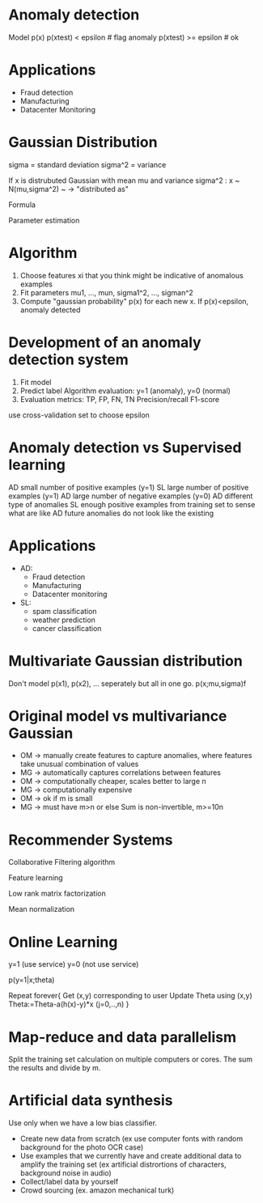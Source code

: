 Anomaly detection
=================

Model p(x)
p(xtest) < epsilon  # flag anomaly
p(xtest) >= epsilon # ok

Applications
============

* Fraud detection
* Manufacturing
* Datacenter Monitoring

Gaussian Distribution
=====================

sigma = standard deviation
sigma^2 = variance

If x is distrubuted Gaussian with mean mu and variance sigma^2 :
x ~ N(mu,sigma^2)
~ -> "distributed as"

Formula

Parameter estimation

Algorithm
=========

1. Choose features xi that you think might be indicative of anomalous examples
2. Fit parameters mu1, ..., mun, sigma1^2, ..., sigman^2
3. Compute "gaussian probability" p(x) for each new x. If p(x)<epsilon, anomaly detected

Development of an anomaly detection system
==========================================

1. Fit model
2. Predict label
  Algorithm evaluation: y=1 (anomaly), y=0 (normal)
3. Evaluation metrics:
  TP, FP, FN, TN
  Precision/recall
  F1-score

use cross-validation set to choose epsilon

Anomaly detection vs Supervised learning
========================================

AD small number of positive examples (y=1)
SL large number of positive examples (y=1)
AD large number of negative examples (y=0)
AD different type of anomalies
SL enough positive examples from training set to sense what are like
AD future anomalies do not look like the existing

Applications
============

* AD:
  * Fraud detection
  * Manufacturing
  * Datacenter monitoring
* SL:
  * spam classification
  * weather prediction
  * cancer classification

Multivariate Gaussian distribution
========================

Don't model p(x1), p(x2), ... seperately but all in one go.
p(x;mu,sigma)f

Original model vs multivariance Gaussian
=========================

* OM -> manually create features to capture anomalies, where features take unusual combination of values
* MG -> automatically captures correlations between features
* OM -> computationally cheaper, scales better to large n
* MG -> computationally expensive
* OM -> ok if m is small
* MG -> must have m>n or else Sum is non-invertible, m>=10n

Recommender Systems
===================

Collaborative Filtering algorithm

Feature learning

Low rank matrix factorization

Mean normalization


Online Learning
===============

y=1 (use service)
y=0 (not use service)

p(y=1|x;theta)

Repeat forever{
	Get (x,y) corresponding to user
	Update Theta using (x,y)
	Theta:=Theta-a(h(x)-y)*x (j=0,..,n)
}

Map-reduce and data parallelism
===============================

Split the training set calculation on multiple computers or cores. The sum the results and divide by m.

Artificial data synthesis
=========================

Use only when we have a low bias classifier.

* Create new data from scratch (ex use computer fonts with random background for the photo OCR case)
* Use examples that we currently have and create additional data to amplify the training set (ex artificial distrortions of characters, background noise in audio)
* Collect/label data by yourself
* Crowd sourcing (ex. amazon mechanical turk)
